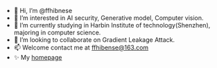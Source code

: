- 👋 Hi, I’m @ffhibnese
- 👀 I’m interested in AI security, Generative model, Computer vision.
- 🌱 I’m currently studying in Harbin Institute of technology(Shenzhen), majoring in computer science.
- 💞️ I’m looking to collaborate on Gradient Leakage Attack.
- 📫 Welcome contact me at ffhibense@163.com
- ✨ My [homepage](https://ffhibnese.github.io/)

<!---
ffhibnese/ffhibnese is a ✨ special ✨ repository because its `README.md` (this file) appears on your GitHub profile.
You can click the Preview link to take a look at your changes.
--->
